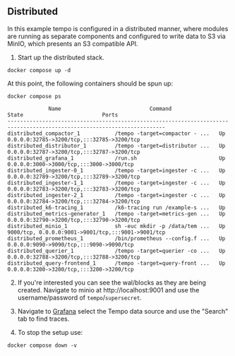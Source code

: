 ## Distributed

In this example tempo is configured in a distributed manner, where modules are
running as separate components and configured to write data to S3 via MinIO,
which presents an S3 compatible API.

1. Start up the distributed stack.

```console
docker compose up -d
```

At this point, the following containers should be spun up:

```console
docker compose ps
```
```
             Name                            Command               State                         Ports                       
------------------------------------------------------------------------------------------------------------------------
distributed_compactor_1           /tempo -target=compactor - ...   Up      0.0.0.0:32785->3200/tcp,:::32785->3200/tcp        
distributed_distributor_1         /tempo -target=distributor ...   Up      0.0.0.0:32787->3200/tcp,:::32787->3200/tcp        
distributed_grafana_1             /run.sh                          Up      0.0.0.0:3000->3000/tcp,:::3000->3000/tcp          
distributed_ingester-0_1          /tempo -target=ingester -c ...   Up      0.0.0.0:32789->3200/tcp,:::32789->3200/tcp        
distributed_ingester-1_1          /tempo -target=ingester -c ...   Up      0.0.0.0:32783->3200/tcp,:::32783->3200/tcp        
distributed_ingester-2_1          /tempo -target=ingester -c ...   Up      0.0.0.0:32784->3200/tcp,:::32784->3200/tcp        
distributed_k6-tracing_1          /k6-tracing run /example-s ...   Up                                                        
distributed_metrics-generator_1   /tempo -target=metrics-gen ...   Up      0.0.0.0:32790->3200/tcp,:::32790->3200/tcp        
distributed_minio_1               sh -euc mkdir -p /data/tem ...   Up      9000/tcp, 0.0.0.0:9001->9001/tcp,:::9001->9001/tcp
distributed_prometheus_1          /bin/prometheus --config.f ...   Up      0.0.0.0:9090->9090/tcp,:::9090->9090/tcp          
distributed_querier_1             /tempo -target=querier -co ...   Up      0.0.0.0:32788->3200/tcp,:::32788->3200/tcp        
distributed_query-frontend_1      /tempo -target=query-front ...   Up      0.0.0.0:3200->3200/tcp,:::3200->3200/tcp
```

2. If you're interested you can see the wal/blocks as they are being created.  Navigate to minio at
http://localhost:9001 and use the username/password of `tempo`/`supersecret`.

3. Navigate to [Grafana](http://localhost:3000/explore) select the Tempo data source and use the "Search"
tab to find traces.

4. To stop the setup use: 

```console
docker compose down -v
```
